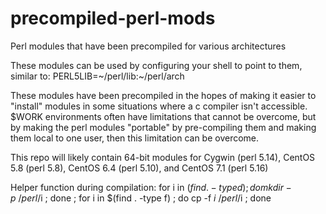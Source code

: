# precompiled-perl-mods
Perl modules that have been precompiled for various architectures 

These modules can be used by configuring your shell to point to them, similar to: PERL5LIB=~/perl/lib:~/perl/arch

These modules have been precompiled in the hopes of making it easier to "install" modules in some situations where a c compiler isn't accessible.  $WORK environments often have limitations that cannot be overcome, but by making the perl modules "portable" by pre-compiling them and making them local to one user, then this limitation can be overcome.

This repo will likely contain 64-bit modules for Cygwin (perl 5.14), CentOS 5.8 (perl 5.8), CentOS 6.4 (perl 5.10), and CentOS 7.1 (perl 5.16)

Helper function during compilation:
for i in $(find . -type d) ; do mkdir -p ~/perl/$i ; done ; for i in $(find . -type f) ; do cp -f $i ~/perl/$i ; done
